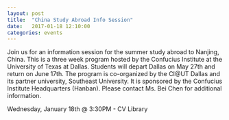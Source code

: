 ```yaml
---
layout: post
title:  "China Study Abroad Info Session"
date:   2017-01-18 12:10:00
categories: events
---
```


Join us for an information session for the summer study abroad to Nanjing, China. This is a three week program hosted by the Confucius Institute at the University of Texas at Dallas. Students will depart Dallas on May 27th and return on June 17th. The program is co-organized by the CI@UT Dallas and its partner university, Southeast University. It is sponsored by the Confucius Institute Headquarters (Hanban). Please contact Ms. Bei Chen for additional information.

Wednesday, January 18th @ 3:30PM - CV Library
